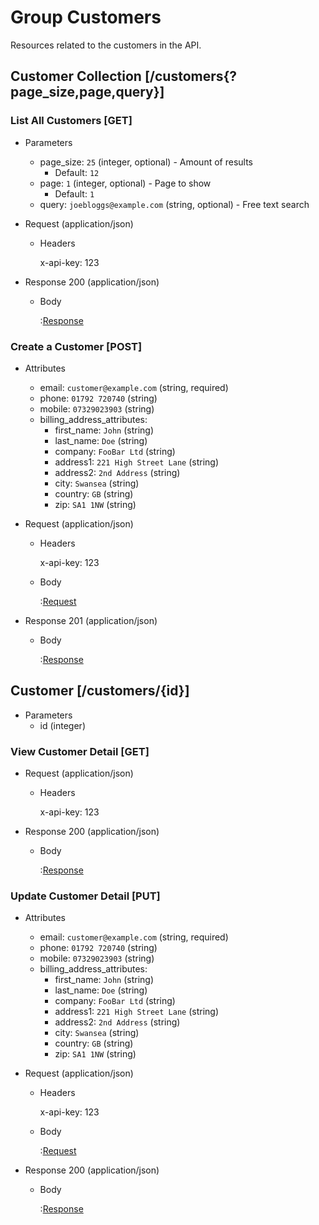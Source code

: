 # Group Customers

Resources related to the customers in the API.

## Customer Collection [/customers{?page_size,page,query}]

### List All Customers [GET]

+ Parameters
    + page_size: `25` (integer, optional) - Amount of results
        + Default: `12`
    + page: `1` (integer, optional) - Page to show
        + Default: `1`
    + query: `joebloggs@example.com` (string, optional) - Free text search

+ Request (application/json)

    + Headers

        x-api-key: 123

+ Response 200 (application/json)

    + Body
        
        :[Response](responses/customers/show.json)

### Create a Customer [POST]

+ Attributes
    + email: `customer@example.com` (string, required)
    + phone: `01792 720740` (string)
    + mobile: `07329023903` (string)
    + billing_address_attributes:
        + first_name: `John` (string)
        + last_name: `Doe` (string)
        + company: `FooBar Ltd` (string)
        + address1: `221 High Street Lane` (string)
        + address2: `2nd Address` (string)
        + city: `Swansea` (string)
        + country: `GB` (string)
        + zip: `SA1 1NW` (string)

+ Request (application/json)
    
    + Headers

        x-api-key: 123
            
    + Body

        :[Request](requests/customers/create.json)

+ Response 201 (application/json)

    + Body

        :[Response](responses/customers/show.json)

## Customer [/customers/{id}]

+ Parameters
    + id (integer)

### View Customer Detail [GET]

+ Request (application/json)

    + Headers

        x-api-key: 123
            

+ Response 200 (application/json)

    + Body
    
        :[Response](responses/customers/show.json)

### Update Customer Detail [PUT]

+ Attributes
    + email: `customer@example.com` (string, required)
    + phone: `01792 720740` (string)
    + mobile: `07329023903` (string)
    + billing_address_attributes:
        + first_name: `John` (string)
        + last_name: `Doe` (string)
        + company: `FooBar Ltd` (string)
        + address1: `221 High Street Lane` (string)
        + address2: `2nd Address` (string)
        + city: `Swansea` (string)
        + country: `GB` (string)
        + zip: `SA1 1NW` (string)

+ Request (application/json)

    + Headers

        x-api-key: 123
            
    + Body
    
        :[Request](requests/customers/create.json)

+ Response 200 (application/json)

    + Body
        
        :[Response](responses/customers/show.json)

